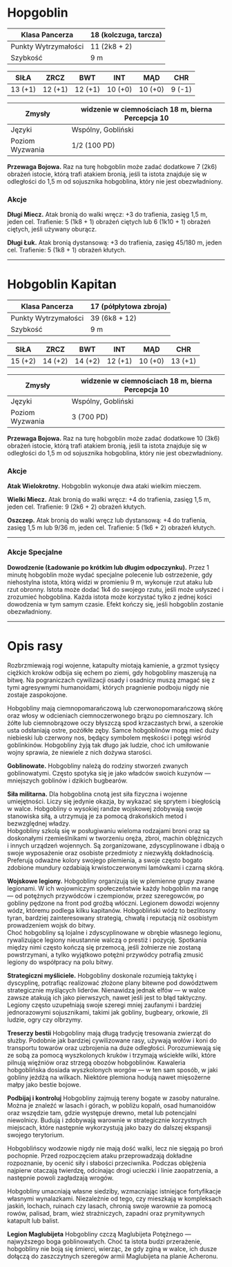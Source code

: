 # Hopgoblin

Klasa Pancerza | 18 (kolczuga, tarcza)  
---|---
Punkty Wytrzymałości | 11 (2k8 + 2)  
Szybkość | 9 m  


SIŁA | ZRCZ | BWT | INT | MĄD | CHR  
---|---|---|---|---|---
13 (+1) | 12 (+1) | 12 (+1) | 10 (+0) | 10 (+0) | 9 (-1)  


Zmysły | widzenie w ciemnościach 18 m, bierna Percepcja 10  
--- | ---
Języki | Wspólny, Gobliński  
Poziom Wyzwania | 1/2 (100 PD)  

**Przewaga Bojowa.** Raz na turę hobgoblin może zadać dodatkowe 7 (2k6) obrażeń istocie, którą trafi atakiem bronią, jeśli ta istota znajduje się w odległości do 1,5 m od sojusznika hobgoblina, który nie jest obezwładniony.  

### Akcje

**Długi Miecz.** Atak bronią do walki wręcz: +3 do trafienia, zasięg 1,5 m, jeden cel. Trafienie: 5 (1k8 + 1) obrażeń ciętych lub 6 (1k10 + 1) obrażeń ciętych, jeśli używany oburącz.  

**Długi Łuk.** Atak bronią dystansową: +3 do trafienia, zasięg 45/180 m, jeden cel. Trafienie: 5 (1k8 + 1) obrażeń kłutych.  

----

# Hobgoblin Kapitan

Klasa Pancerza | 17 (półpłytowa zbroja)  
---|---
Punkty Wytrzymałości | 39 (6k8 + 12)  
Szybkość | 9 m  


SIŁA | ZRCZ | BWT | INT | MĄD | CHR  
---|---|---|---|---|---
15 (+2) | 14 (+2) | 14 (+2) | 12 (+1) | 10 (+0) | 13 (+1)  

Zmysły | widzenie w ciemnościach 18 m, bierna Percepcja 10  
--- | ---
Języki | Wspólny, Gobliński  
Poziom Wyzwania | 3 (700 PD)  


**Przewaga Bojowa.** Raz na turę hobgoblin może zadać dodatkowe 10 (3k6) obrażeń istocie, którą trafi atakiem bronią, jeśli ta istota znajduje się w odległości do 1,5 m od sojusznika hobgoblina, który nie jest obezwładniony.  

### Akcje

**Atak Wielokrotny.** Hobgoblin wykonuje dwa ataki wielkim mieczem.  

**Wielki Miecz.** Atak bronią do walki wręcz: +4 do trafienia, zasięg 1,5 m, jeden cel. Trafienie: 9 (2k6 + 2) obrażeń kłutych.  

**Oszczep.** Atak bronią do walki wręcz lub dystansową: +4 do trafienia, zasięg 1,5 m lub 9/36 m, jeden cel. Trafienie: 5 (1k6 + 2) obrażeń kłutych.  

---

### Akcje Specjalne

**Dowodzenie (Ładowanie po krótkim lub długim odpoczynku).** Przez 1 minutę hobgoblin może wydać specjalne polecenie lub ostrzeżenie, gdy niehostylna istota, którą widzi w promieniu 9 m, wykonuje rzut ataku lub rzut obronny. Istota może dodać 1k4 do swojego rzutu, jeśli może usłyszeć i zrozumieć hobgoblina. Każda istota może korzystać tylko z jednej kości dowodzenia w tym samym czasie. Efekt kończy się, jeśli hobgoblin zostanie obezwładniony.  

----


# Opis rasy

Rozbrzmiewają rogi wojenne, katapulty miotają kamienie, a grzmot tysięcy ciężkich kroków odbija się echem po ziemi, gdy hobgobliny maszerują na bitwę. Na pograniczach cywilizacji osady i osadnicy muszą zmagać się z tymi agresywnymi humanoidami, których pragnienie podboju nigdy nie zostaje zaspokojone.  

Hobgobliny mają ciemnopomarańczową lub czerwonopomarańczową skórę oraz włosy w odcieniach ciemnoczerwonego brązu po ciemnoszary. Ich żółte lub ciemnobrązowe oczy błyszczą spod krzaczastych brwi, a szerokie usta odsłaniają ostre, pożółkłe zęby. Samce hobgoblinów mogą mieć duży niebieski lub czerwony nos, będący symbolem męskości i potęgi wśród goblinkinów. Hobgobliny żyją tak długo jak ludzie, choć ich umiłowanie wojny sprawia, że niewiele z nich dożywa starości.  

**Goblinowate.** Hobgobliny należą do rodziny stworzeń zwanych goblinowatymi. Często spotyka się je jako władców swoich kuzynów — mniejszych goblinów i dzikich bugbearów.  

**Siła militarna.** Dla hobgoblina cnotą jest siła fizyczna i wojenne umiejętności. Liczy się jedynie okazja, by wykazać się sprytem i biegłością w walce. Hobgobliny o wysokiej randze wojskowej zdobywają swoje stanowiska siłą, a utrzymują je za pomocą drakońskich metod i bezwzględnej władzy.  
Hobgobliny szkolą się w posługiwaniu wieloma rodzajami broni oraz są doskonałymi rzemieślnikami w tworzeniu oręża, zbroi, machin oblężniczych i innych urządzeń wojennych. Są zorganizowane, zdyscyplinowane i dbają o swoje wyposażenie oraz osobiste przedmioty z niezwykłą dokładnością. Preferują odważne kolory swojego plemienia, a swoje często bogato zdobione mundury ozdabiają krwistoczerwonymi lamówkami i czarną skórą.  

**Wojskowe legiony.** Hobgobliny organizują się w plemienne grupy zwane legionami. W ich wojowniczym społeczeństwie każdy hobgoblin ma rangę — od potężnych przywódców i czempionów, przez szeregowców, po gobliny pędzone na front pod groźbą włóczni. Legionem dowodzi wojenny wódz, któremu podlega kilku kapitanów. Hobgobliński wódz to bezlitosny tyran, bardziej zainteresowany strategią, chwałą i reputacją niż osobistym prowadzeniem wojsk do bitwy.  
Choć hobgobliny są lojalne i zdyscyplinowane w obrębie własnego legionu, rywalizujące legiony nieustannie walczą o prestiż i pozycję. Spotkania między nimi często kończą się przemocą, jeśli żołnierze nie zostaną powstrzymani, a tylko wyjątkowo potężni przywódcy potrafią zmusić legiony do współpracy na polu bitwy.  

**Strategiczni myśliciele.** Hobgobliny doskonale rozumieją taktykę i dyscyplinę, potrafiąc realizować złożone plany bitewne pod dowództwem strategicznie myślących liderów. Nienawidzą jednak elfów — w walce zawsze atakują ich jako pierwszych, nawet jeśli jest to błąd taktyczny.  
Legiony często uzupełniają swoje szeregi mniej zaufanymi i bardziej jednorazowymi sojusznikami, takimi jak gobliny, bugbeary, orkowie, źli ludzie, ogry czy olbrzymy.  

**Treserzy bestii** Hobgobliny mają długą tradycję tresowania zwierząt do służby. Podobnie jak bardziej cywilizowane rasy, używają wołów i koni do transportu towarów oraz uzbrojenia na duże odległości. Porozumiewają się ze sobą za pomocą wyszkolonych kruków i trzymają wściekłe wilki, które pilnują więźniów oraz strzegą obozów hobgoblinów. Kawaleria hobgoblińska dosiada wyszkolonych worgów — w ten sam sposób, w jaki gobliny jeżdżą na wilkach. Niektóre plemiona hodują nawet mięsożerne małpy jako bestie bojowe.  

**Podbijaj i kontroluj** Hobgobliny zajmują tereny bogate w zasoby naturalne. Można je znaleźć w lasach i górach, w pobliżu kopalń, osad humanoidów oraz wszędzie tam, gdzie występuje drewno, metal lub potencjalni niewolnicy. Budują i zdobywają warownie w strategicznie korzystnych miejscach, które następnie wykorzystują jako bazy do dalszej ekspansji swojego terytorium.  

Hobgoblińscy wodzowie nigdy nie mają dość walki, lecz nie sięgają po broń pochopnie. Przed rozpoczęciem ataku przeprowadzają dokładne rozpoznanie, by ocenić siły i słabości przeciwnika. Podczas oblężenia najpierw otaczają twierdzę, odcinając drogi ucieczki i linie zaopatrzenia, a następnie powoli zagładzają wrogów.  

Hobgobliny umacniają własne siedziby, wzmacniając istniejące fortyfikacje własnymi wynalazkami. Niezależnie od tego, czy mieszkają w kompleksach jaskiń, lochach, ruinach czy lasach, chronią swoje warownie za pomocą rowów, palisad, bram, wież strażniczych, zapadni oraz prymitywnych katapult lub balist.  

**Legion Maglubijeta** Hobgobliny czczą Maglubijeta Potężnego — najwyższego boga goblinowatych. Choć ta istota budzi przerażenie, hobgobliny nie boją się śmierci, wierząc, że gdy zginą w walce, ich dusze dołączą do zaszczytnych szeregów armii Maglubijeta na planie Acheronu.  

<!--stackedit_data:
eyJoaXN0b3J5IjpbNTk5ODUxMzM5XX0=
-->